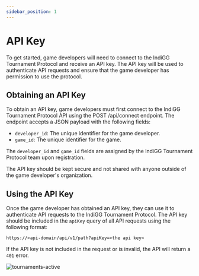 ```yaml
---
sidebar_position: 1
---
```


# API Key

To get started, game developers will need to connect to the lndiGG Tournament Protocol and receive an API key. The API key will be used to authenticate API requests and ensure that the game developer has permission to use the protocol.

## Obtaining an API Key

To obtain an API key, game developers must first connect to the lndiGG Tournament Protocol API using the POST /api/connect endpoint. The endpoint accepts a JSON payload with the following fields:

- `developer_id`: The unique identifier for the game developer.
- `game_id`: The unique identifier for the game.

The `developer_id` and `game_id` fields are assigned by the lndiGG Tournament Protocol team upon registration.

The API key should be kept secure and not shared with anyone outside of the game developer's organization.

## Using the API Key

Once the game developer has obtained an API key, they can use it to authenticate API requests to the lndiGG Tournament Protocol. The API key should be included in the `apiKey` query of all API requests using the following format:

```text
https://<api-domain/api/v1/path?apiKey=<the api key>
```

If the API key is not included in the request or is invalid, the API will return a `401` error.


![tournaments-active](/img/tournaments-flow.png)
